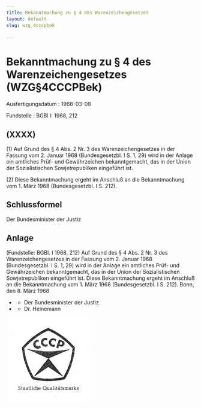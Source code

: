 ```yaml
---
Title: Bekanntmachung zu § 4 des Warenzeichengesetzes
layout: default
slug: wzg_4cccpbek

---
```


# Bekanntmachung zu § 4 des Warenzeichengesetzes (WZG§4CCCPBek)

Ausfertigungsdatum
:   1968-03-08

Fundstelle
:   BGBl I: 1968, 212



## (XXXX)

(1) Auf Grund des § 4 Abs. 2 Nr. 3 des Warenzeichengesetzes in der
Fassung vom 2. Januar 1968 (Bundesgesetzbl. I S. 1, 29) wird in der
Anlage ein amtliches Prüf- und Gewährzeichen bekanntgemacht, das in
der Union der Sozialistischen Sowjetrepubliken eingeführt ist.

(2) Diese Bekanntmachung ergeht im Anschluß an die Bekanntmachung vom
1\. März 1968 (Bundesgesetzbl. I S. 212).


## Schlussformel

Der Bundesminister der Justiz


## Anlage

(Fundstelle: BGBl. I 1968, 212)
Auf Grund des § 4 Abs. 2 Nr. 3 des Warenzeichengesetzes in der Fassung
vom 2. Januar 1968 (Bundesgesetzbl. I S. 1, 29) wird in der Anlage ein
amtliches Prüf- und Gewährzeichen bekanntgemacht, das in der Union der
Sozialistischen Sowjetrepubliken eingeführt ist.
Diese Bekanntmachung ergeht im Anschluß an die Bekanntmachung vom 1.
März 1968 (Bundesgesetzbl. I S. 212).
Bonn, den 8. März 1968

*    *   Der Bundesminister der Justiz


*    *   Dr. Heinemann



![bgbl1_1968_j0212_0020.jpg](bgbl1_1968_j0212_0020.jpg)

